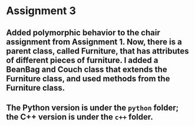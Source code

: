 # Assignment 3

## Added polymorphic behavior to the chair assignment from Assignment 1. Now, there is a parent class, called Furniture, that has attributes of different pieces of furniture. I added a BeanBag and Couch class that extends the Furniture class, and used methods from the Furniture class.

## The Python version is under the ```python``` folder; the C++ version is under the ```c++``` folder. 

